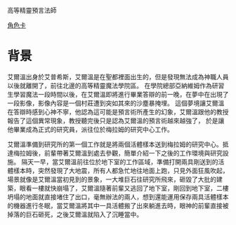 <!-- TITLE: 艾爾溫 -->
<!-- SUBTITLE: A quick summary of 艾爾溫 -->

高等精靈預言法師

[角色卡](https://docs.google.com/spreadsheets/d/1Ky6rzHwvqPyVqVLwyufGIfNcoRcH1jmSC3ZSeHPO9WI/edit)
# 背景
艾爾溫出身於艾普希斯，艾爾溫是在聖都裡面出生的，但是發現無法成為神職人員以後就離開了，前往北邊的高等精靈魔法學院區。
在學院總部亞納維姆作為研習生學習魔法一段時間以後，在艾爾溫即將進行畢業答辯的前一晚，在夢中在出現了一段影像，影像內容是一個村莊遭到突如其來的沙塵暴掩埋。
這個夢境讓艾爾溫在答辯時感到心神不寧，他認為這可能是預言術所產生的幻象，艾爾溫跟他的教授報告了這個異常現象，教授聽完後只是認為艾爾溫的預言術越來越強了，
於是讓他畢業成為正式的研究員，派往位於梅拉姆的研究中心工作。

艾爾溫準備到研究所的第一個工作就是將兩個活體樣本送到梅拉姆的研究中心。抵達梅拉姆後，前輩帶著艾爾溫到處去參觀，簡單介紹一下之後的工作環境與研究設施。
隔天一早，當艾爾溫前往位於地下室的工作區域，準備打開兩具剛送到的活體樣本時，突然發現了大地震，所有人都急忙地往地面上跑，只見外面狂風吹起，場景就像是艾爾溫當初見到的景象，一大堆巨石往研究所飛來，砸毀了大批的建築，眼看一樓就快崩塌了，艾爾溫隨著前輩又逃回了地下室，剛回到地下室，二樓坍塌的地面就直接堵住了出口，毫無辦法的兩人，想到還能運用保存兩具活體樣本的機器進行冬眠，當艾爾溫將其中一具活體搬了出來躺進去時，眼神的前輩直接被掉落的巨石砸死，之後艾爾溫就陷入了沉睡當中。